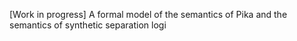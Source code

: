 [Work in progress] A formal model of the semantics of Pika and the semantics of synthetic separation logi
